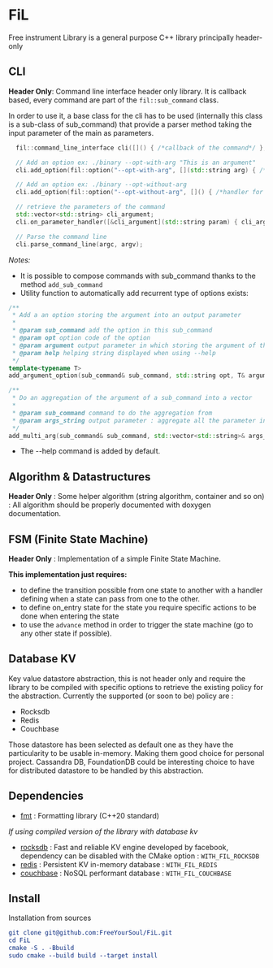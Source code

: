 # FiL

Free instrument Library is a general purpose C++ library principally header-only

## CLI

**Header Only**: Command line interface header only library. It is callback based, every command are part of the `fil::sub_command` class.

In order to use it, a base class for the cli has to be used (internally this class is a sub-class of sub_command) that provide a parser method taking the input parameter of the main as parameters.

```c++
  fil::command_line_interface cli([]() { /*callback of the command*/ }, "A Simple Command Line tool");

  // Add an option ex: ./binary --opt-with-arg "This is an argument"
  cli.add_option(fil::option("--opt-with-arg", [](std::string arg) { /*handler for the options*/ }, "command with arg"));

  // Add an option ex: ./binary --opt-without-arg
  cli.add_option(fil::option("--opt-without-arg", []() { /*handler for the options without argument required in the opt*/ }, "command with arg"));

  // retrieve the parameters of the command
  std::vector<std::string> cli_argument;
  cli.on_parameter_handler([&cli_argument](std::string param) { cli_argument.emplace_back(std::move(param)); });

  // Parse the command line
  cli.parse_command_line(argc, argv);
```

_Notes:_

-   It is possible to compose commands with sub_command thanks to the method `add_sub_command`
-   Utility function to automatically add recurrent type of options exists:

```c++
/**
 * Add a an option storing the argument into an output parameter
 *
 * @param sub_command add the option in this sub_command
 * @param opt option code of the option
 * @param argument output parameter in which storing the argument of the option (can be integral or string)
 * @param help helping string displayed when using --help
 */
template<typename T>
add_argument_option(sub_command& sub_command, std::string opt, T& argument, std::string help = "");

/**
 * Do an aggregation of the argument of a sub_command into a vector
 *
 * @param sub_command command to do the aggregation from
 * @param args_string output parameter : aggregate all the parameter into this vector
 */
add_multi_arg(sub_command& sub_command, std::vector<std::string>& args_string);
```

-   The --help command is added by default.

## Algorithm & Datastructures

**Header Only** : Some helper algorithm (string algorithm, container and so on) : All algorithm should be properly documented with doxygen documentation.

## FSM (Finite State Machine)

**Header Only** : Implementation of a simple Finite State Machine.

**This implementation just requires:**

-   to define the transition possible from one state to another with a handler defining when a state can pass from one to the other.
-   to define on_entry state for the state you require specific actions to be done when entering the state
-   to use the `advance` method in order to trigger the state machine (go to any other state if possible). 

## Database KV

Key value datastore abstraction, this is not header only and require the library to be compiled with specific options to retrieve the existing policy for the abstraction.
Currently the supported (or soon to be) policy are : 

-   Rocksdb
-   Redis
-   Couchbase

Those datastore has been selected as default one as they have the particularity to be usable in-memory. Making them good choice for personal project.
Cassandra DB, FoundationDB could be interesting choice to have for distributed datastore to be handled by this abstraction.

## Dependencies

-   [fmt](https://github.com/fmtlib/fmt) : Formatting library (C++20 standard)

_If using compiled version of the library with database kv_

-   [rocksdb](https://github.com/facebook/rocksdb) : Fast and reliable KV engine developed by facebook, dependency can be disabled with the CMake option : `WITH_FIL_ROCKSDB`
-   [redis](https://github.com/redis/redis) : Persistent KV in-memory database : `WITH_FIL_REDIS`
-   [couchbase](https://github.com/couchbase/libcouchbase) : NoSQL performant database : `WITH_FIL_COUCHBASE`

## Install

Installation from sources

```cmake
git clone git@github.com:FreeYourSoul/FiL.git
cd FiL
cmake -S . -Bbuild
sudo cmake --build build --target install
```
